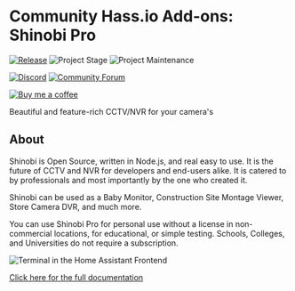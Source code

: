 # Community Hass.io Add-ons: Shinobi Pro

[![Release][release-shield]][release] ![Project Stage][project-stage-shield] ![Project Maintenance][maintenance-shield]

[![Discord][discord-shield]][discord] [![Community Forum][forum-shield]][forum]

[![Buy me a coffee][buymeacoffee-shield]][buymeacoffee]

Beautiful and feature-rich CCTV/NVR for your camera's

## About

Shinobi is Open Source, written in Node.js, and real easy to use. It is the
future of CCTV and NVR for developers and end-users alike. It is catered to
by professionals and most importantly by the one who created it.

Shinobi can be used as a Baby Monitor, Construction Site Montage Viewer,
Store Camera DVR, and much more.

You can use Shinobi Pro for personal use without a license in non-commercial
locations, for educational, or simple testing. Schools, Colleges,
and Universities do not require a subscription.

![Terminal in the Home Assistant Frontend][screenshot]

[Click here for the full documentation][docs]

[buymeacoffee-shield]: https://www.buymeacoffee.com/assets/img/guidelines/download-assets-sm-2.svg
[buymeacoffee]: https://www.buymeacoffee.com/roblandry
[discord-shield]: https://img.shields.io/discord/330944238910963714.svg
[discord]: http://discordapp.com/users/378376356108435457
[docs]: https://github.com/roblandry/addon-shinobi/blob/v0.3.0b0/README.md
[forum-shield]: https://img.shields.io/badge/community-forum-brightgreen.svg
[forum]: https://community.home-assistant.io/t/hass-addon-shinobi-revival/183349
[maintenance-shield]: https://img.shields.io/maintenance/yes/2020.svg
[project-stage-shield]: https://img.shields.io/badge/project%20stage-beta-yellow.svg
[release-shield]: https://img.shields.io/github/v/release/roblandry/addon-shinobi?include_prereleases
[release]: https://github.com/roblandry/addon-shinobi/tree/v0.3.0b0
[screenshot]: https://github.com/roblandry/addon-shinobi/raw/master/images/screenshot.jpg
